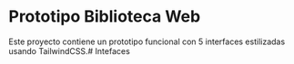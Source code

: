 # Prototipo Biblioteca Web

Este proyecto contiene un prototipo funcional con 5 interfaces estilizadas usando TailwindCSS.#   I n t e f a c e s  
 